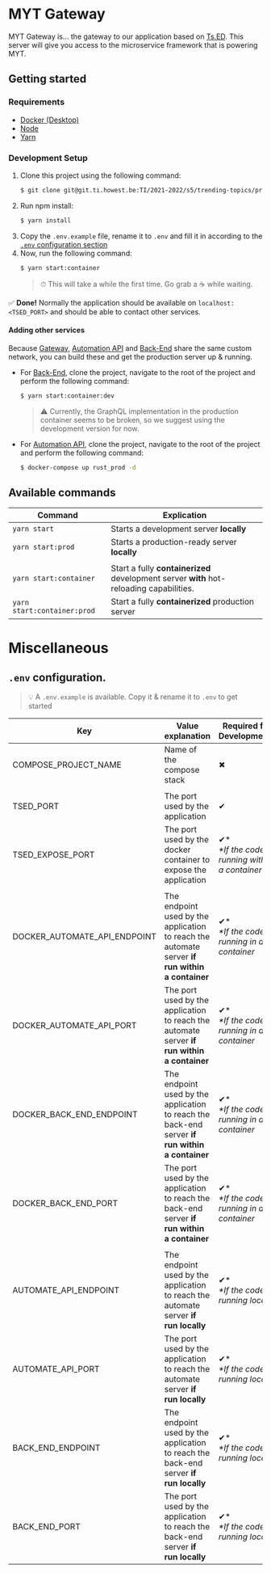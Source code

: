# MYT Gateway

MYT Gateway is... the gateway to our application based on [Ts.ED](https://tsed.io). This server will give you access to the microservice framework that is powering MYT.

## Getting started
### Requirements
- [Docker (Desktop)](https://www.docker.com/get-started)
- [Node](https://nodejs.org/en/)
- [Yarn](https://yarnpkg.com/)

### Development Setup
1. Clone this project using the following command:
   ```bash
   $ git clone git@git.ti.howest.be:TI/2021-2022/s5/trending-topics/projects/hybrid-work1/gateway.git
   ```
2. Run npm install:
   ```bash
   $ yarn install
   ```
3. Copy the `.env.example` file, rename it to `.env` and fill it in according to the [`.env` configuration section](#env-configuration-file)
4. Now, run the following command:
   ```bash
   $ yarn start:container
   ```
   > ⏱ This will take a while the first time. Go grab a ☕ while waiting.

✅ **Done!** Normally the application should be available on `localhost:<TSED_PORT>` and should be able to contact other services.

#### Adding other services
Because [Gateway](https://git.ti.howest.be/TI/2021-2022/s5/trending-topics/projects/hybrid-work1/gateway), [Automation API](https://git.ti.howest.be/TI/2021-2022/s5/trending-topics/projects/hybrid-work1/automateapi) and [Back-End](https://git.ti.howest.be/TI/2021-2022/s5/trending-topics/projects/hybrid-work1/back-end) share the same custom network, you can build these and get the production server up & running.

- For [Back-End](https://git.ti.howest.be/TI/2021-2022/s5/trending-topics/projects/hybrid-work1/back-end), clone the project, navigate to the root of the project and perform the following command:
  ```bash
  $ yarn start:container:dev
  ```
  > :warning: Currently, the GraphQL implementation in the production container seems to be broken, so we suggest using the development version for now.

- For [Automation API](https://git.ti.howest.be/TI/2021-2022/s5/trending-topics/projects/hybrid-work1/automateapi), clone the project, navigate to the root of the project and perform the following command:
  ```bash
  $ docker-compose up rust_prod -d
  ```

## Available commands
|Command|Explication|
|---|---|
|`yarn start`|Starts a development server **locally**|
|`yarn start:prod`|Starts a production-ready server **locally**|
|||
|`yarn start:container`|Start a fully **containerized** development server **with** hot-reloading capabilities.|
|`yarn start:container:prod`|Start a fully **containerized** production server|
  

# Miscellaneous
## `.env` configuration.
> :bulb: A `.env.example` is available. Copy it & rename it to `.env` to get started

|Key|Value explanation|Required for Development?|... Staging?|... Production?|Value example|
|---|---|---|---|---|---|
|COMPOSE_PROJECT_NAME|Name of the compose stack|✖|✖|✖|MYT Automate Server|
|||||||
|TSED_PORT|The port used by the application|✔|✔|✔|8080|
|TSED_EXPOSE_PORT|The port used by the docker container to expose the application|✔* <br/> *\*If the code is running within a container*|✔|✔|8080|
|||||||
|DOCKER_AUTOMATE_API_ENDPOINT|The endpoint used by the application to reach the automate server **if run within a container**|✔* </br> *\*If the code's running in a container*|✖|✖|localhost|
|DOCKER_AUTOMATE_API_PORT|The port used by the application to reach the automate server **if run within a container**|✔* </br> *\*If the code's running in a container*|✖|✖|3000|
|DOCKER_BACK_END_ENDPOINT|The endpoint used by the application to reach the back-end server **if run within a container**|✔* </br> *\*If the code's running in a container*|✖|✖|localhost|
|DOCKER_BACK_END_PORT|The port used by the application to reach the back-end server **if run within a container**|✔* </br> *\*If the code's running in a container*|✖|✖|8080|
|||||||
|AUTOMATE_API_ENDPOINT|The endpoint used by the application to reach the automate server **if run locally**|✔* </br> *\*If the code's running locally*|✖|✖|localhost|
|AUTOMATE_API_PORT|The port used by the application to reach the automate server **if run locally**|✔* </br> *\*If the code's running locally*|✖|✖|3000|
|BACK_END_ENDPOINT|The endpoint used by the application to reach the back-end server **if run locally**|✔* </br> *\*If the code's running locally*|✖|✖|localhost|
|BACK_END_PORT|The port used by the application to reach the back-end server **if run locally**|✔* </br> *\*If the code's running locally*|✖|✖|8080|
